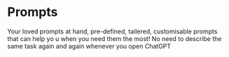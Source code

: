 # Prompts

Your loved prompts at hand, pre-defined, tailered, customisable prompts that can help yo u when you need them the most! No need to describe the same task again and again whenever you open ChatGPT